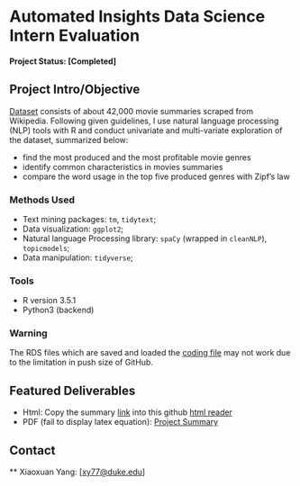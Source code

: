 # Automated Insights Data Science Intern Evaluation

#### Project Status: [Completed]


## Project Intro/Objective
[Dataset](https://www.dropbox.com/s/ge8dsb56vv9ofd4/movie_data.csv) consists of about 42,000 movie summaries scraped from Wikipedia. Following given guidelines, I use natural language processing (NLP) tools with R and conduct univariate and multi-variate exploration of the dataset, summarized below:

* find the most produced and the most profitable movie genres
* identify common characteristics in movies summaries
* compare the word usage in the top five produced genres with Zipf’s law

### Methods Used
* Text mining packages: `tm`, `tidytext`;
* Data visualization: `ggplot2`;
* Natural language Processing library: `spaCy` (wrapped in `cleanNLP`), `topicmodels`;
* Data manipulation: `tidyverse`;

### Tools
* R version 3.5.1
* Python3 (backend)

### Warning
The RDS files which are saved and loaded the [coding file](https://github.com/xjessiex/AI_Internship_Evaluation/blob/master/AI_Internship_R_Code.Rmd) may not work due to the limitation in push size of GitHub.

## Featured Deliverables
* Html: Copy the summary [link](https://github.com/xjessiex/AI_Internship_Evaluation/blob/master/Project_Summary.html) into this github [html reader](http://htmlpreview.github.io/)
* PDF (fail to display latex equation): [Project Summary](https://github.com/xjessiex/AI_Internship_Evaluation/blob/master/Project_Summary_XY.pdf)

## Contact
** Xiaoxuan Yang: [xy77@duke.edu]
